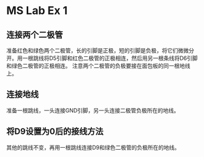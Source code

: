 # MS Lab Ex 1

## 连接两个二极管
准备红色和绿色两个二极管，长的引脚是正极，短的引脚是负极，将它们微微分开。用一根跳线将D5引脚和红色二极管的正极相连，然后用另一根条线将D6引脚和绿色二极管的正极相连。
注意两个二极管的负极要接在面包板的同一根地线上。

## 连接地线
准备一根跳线，一头连接GND引脚，另一头连接二极管负极所在的地线。

## 将D9设置为0后的接线方法
其他的跳线不变，再用一根跳线连接D9和绿色二极管的负极所在的地线。
